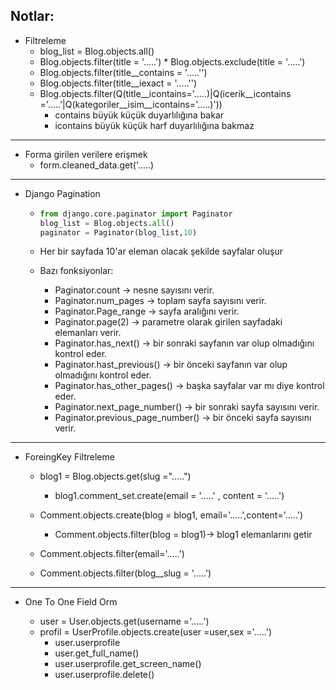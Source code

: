 

## Notlar:
 * Filtreleme
    * blog_list = Blog.objects.all()
    * Blog.objects.filter(title = '.....')     * Blog.objects.exclude(title = '.....')
    * Blog.objects.filter(title__contains = '.....'')
    * Blog.objects.filter(title__iexact = '.....'')
    * Blog.objects.filter(Q(title__icontains='.....)|Q(icerik__icontains ='.....'|Q(kategoriler__isim__icontains='.....)'))
       * contains büyük küçük duyarlılığına bakar
       * icontains büyük küçük harf duyarlılığına bakmaz
        
---
 * Forma girilen verilere erişmek
    * form.cleaned_data.get('.....)
---
 * Django Pagination
    *   ```python
        from django.core.paginator import Paginator
        blog_list = Blog.objects.all()
        paginator = Paginator(blog_list,10)
    * Her bir sayfada 10'ar eleman olacak şekilde sayfalar oluşur
    * Bazı fonksiyonlar:
    
        * Paginator.count -> nesne sayısını verir.
        * Paginator.num_pages -> toplam sayfa sayısını verir.
        * Paginator.Page_range -> sayfa aralığını verir.
        * Paginator.page(2) -> parametre olarak girilen sayfadaki elemanları verir.
        * Paginator.has_next() -> bir sonraki sayfanın var olup olmadığını kontrol eder.
        * Paginator.hast_previous() -> bir önceki sayfanın var olup olmadığını kontrol eder.
        * Paginator.has_other_pages() -> başka sayfalar var mı diye kontrol eder.
        * Paginator.next_page_number() -> bir sonraki sayfa sayısını verir.
        * Paginator.previous_page_number() -> bir önceki sayfa sayısını verir.
        
---
        
  * ForeingKey Filtreleme
  
    * blog1 = Blog.objects.get(slug =".....")
        * blog1.comment_set.create(email = '.....' , content = '.....')
        
    * Comment.objects.create(blog = blog1, email='.....',content='.....')
        * Comment.objects.filter(blog = blog1)-> blog1 elemanlarını getir
    * Comment.objects.filter(email='.....')
    * Comment.objects.filter(blog__slug = '.....')
        
---
  * One To One Field Orm
     
       * user = User.objects.get(username ='.....')
       * profil = UserProfile.objects.create(user =user,sex ='.....')
           * user.userprofile
           * user.get_full_name()
           * user.userprofile.get_screen_name()
           * user.userprofile.delete()
        
       
  
  
        
        
        
        
        
        
    
   